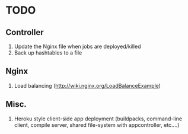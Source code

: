 # TODO

## Controller

1. Update the Nginx file when jobs are deployed/killed
2. Back up hashtables to a file

## Nginx

1. Load balancing (http://wiki.nginx.org/LoadBalanceExample)

## Misc.

1. Heroku style client-side app deployment (buildpacks, command-line client, compile server, shared file-system with appcontroller, etc....)

